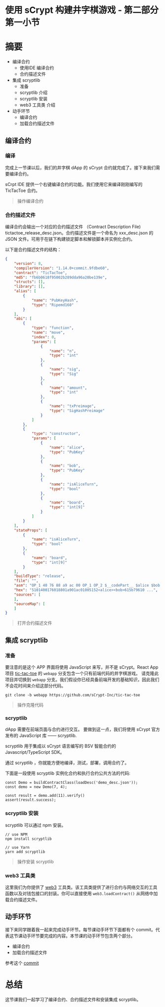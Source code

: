 
# 使用 sCrypt 构建井字棋游戏 - 第二部分 第一小节

# 摘要

* 编译合约
    * 使用IDE 编译合约
    * 合约描述文件
* 集成 scryptlib
    * 准备
    * scryptlib 介绍
    * scryptlib 安装
    * web3 工具类 介绍
* 动手环节
    * 编译合约
    * 加载合约描述文件

## 编译合约

### 编译

完成上一节课以后，我们的井字棋 dApp 的 sCrypt 合约就完成了。接下来我们需要编译合约。

sCrpt IDE 提供一个右键编译合约的功能。我们使用它来编译刚刚编写的 TicTacToe 合约。

> 操作编译合约

### 合约描述文件

编译合约会输出一个对应的合约描述文件 （Contract Description File) tictactoe_release_desc.json。合约描述文件是一个命名为 xxx_desc.json 的 JSON 文件。可用于在链下构建锁定脚本和解锁脚本并实例化合约。

以下是合约描述文件的结构：

```json
{
    "version": 8,
    "compilerVersion": "1.14.0+commit.9fdbe60",
    "contract": "TicTacToe",
    "md5": "fb6b0618f95002b289dda96a20be139e",
    "structs": [],
    "library": [],
    "alias": [
        {
            "name": "PubKeyHash",
            "type": "Ripemd160"
        }
    ],
    "abi": [
        {
            "type": "function",
            "name": "move",
            "index": 0,
            "params": [
                {
                    "name": "n",
                    "type": "int"
                },
                {
                    "name": "sig",
                    "type": "Sig"
                },
                {
                    "name": "amount",
                    "type": "int"
                },
                {
                    "name": "txPreimage",
                    "type": "SigHashPreimage"
                }
            ]
        },
        {
            "type": "constructor",
            "params": [
                {
                    "name": "alice",
                    "type": "PubKey"
                },
                {
                    "name": "bob",
                    "type": "PubKey"
                },
                {
                    "name": "isAliceTurn",
                    "type": "bool"
                },
                {
                    "name": "board",
                    "type": "int[9]"
                }
            ]
        }
    ],
    "stateProps": [
        {
            "name": "isAliceTurn",
            "type": "bool"
        },
        {
            "name": "board",
            "type": "int[9]"
        }
    ],
    "buildType": "release",
    "file": "",
    "asm": "OP_1 40 76 88 a9 ac 00 OP_1 OP_2 $__codePart__ $alice $bob $is_alice_turn $board ...",
    "hex": "5101400176018801a901ac01005152<alice><bob>615b79610 ...",
    "sources": [
    ],
    "sourceMap": [ 
    ]
}
```

> 打开合约描述文件

## 集成 scryptlib

### 准备

要注意的是这个 APP 界面将使用 JavaScript 来写，并不是 sCrypt。React App 项目 [tic-tac-toe](https://github.com/sCrypt-Inc/tic-tac-toe) 的 `webapp` 分支包含一个只有前端代码的井字棋游戏。 请克隆此项目并切换到 `webapp` 分支。我们假设你已经具备前端开发的基础知识，因此我们不会花时间来介绍这部分代码。

```
git clone -b webapp https://github.com/sCrypt-Inc/tic-tac-toe
```

> 操作克隆代码

### scryptlib

dApp 需要在前端页面与合约进行交互。 要做到这一点，我们将使用 sCrypt 官方发布的 JavaScript 库 —— scryptlib.

scryptlib 用于集成以 sCrypt 语言编写的 BSV 智能合约的 Javascript/TypeScript SDK。

通过 scryptlib ，你就能方便地编译，测试，部署，调用合约了。

下面是一段使用 scryptlib 实例化合约和执行合约公共方法的代码:

```
const Demo = buildContractClass(loadDesc('demo_desc.json'));
const demo = new Demo(7, 4);

const result = demo.add(11).verify()
assert(result.success);
```

### scryptlib 安装

scryptlib 可以通过 npm 安装。

```
// use NPM
npm install scryptlib

// use Yarn
yarn add scryptlib
```

> 操作安装 scryptlib

### web3 工具类

这里我们为你提供了 [web3](https://github.com/sCrypt-Inc/tic-tac-toe/blob/7ae1eb8cb46bd8315d9c7d858b6a190ba3c4c306/src/web3/web3.ts) 工具类。该工具类提供了进行合约与网络交互的工具函数以及对钱包接口的封装。你可以直接使用 `web3.loadContract()` 从网络中加载合约描述文件。

## 动手环节

接下来同学跟着我一起来完成动手环节。每节课动手环节下面都有个 commit。代表这节课动手环节要完成的内容。本节课的动手环节包含两个部分。

* 编译合约
* 加载合约描述文件

参考这个 [commit](https://github.com/sCrypt-Inc/tic-tac-toe/commit/5cf4afb31925d141c201d28355ac7ab7597eb1d7)

# 总结

这节课我们一起学习了编译合约、合约描述文件和安装集成 scryptlib。

